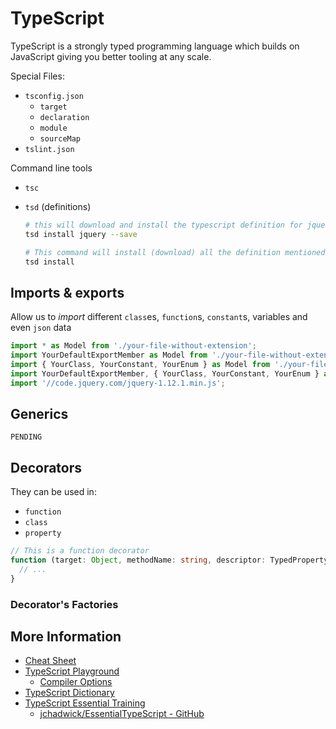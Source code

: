 # TypeScript

TypeScript is a strongly typed programming language which builds on JavaScript giving you better tooling at any scale.

Special Files:

- `tsconfig.json`
  - `target`
  - `declaration`
  - `module`
  - `sourceMap`
- `tslint.json`

Command line tools

- `tsc`
- `tsd` (definitions)

  ```sh
  # this will download and install the typescript definition for jquery and reference it in the tsd.json
  tsd install jquery --save

  # This command will install (download) all the definition mentioned in the tsd.json
  tsd install
  ```

## Imports & exports

Allow us to _import_ different `class`es, `function`s, `constant`s, variables and even `json` data

```ts
import * as Model from './your-file-without-extension';
import YourDefaultExportMember as Model from './your-file-without-extension';
import { YourClass, YourConstant, YourEnum } as Model from './your-file-without-extension';
import YourDefaultExportMember, { YourClass, YourConstant, YourEnum } as Model from './your-file-without-extension';
import '//code.jquery.com/jquery-1.12.1.min.js';
```

## Generics

`PENDING`

## Decorators

They can be used in:

- `function`
- `class`
- `property`

```ts
// This is a function decorator
function (target: Object, methodName: string, descriptor: TypedPropertyDescriptor<Function>) {
  // ...
}
```

### Decorator's Factories

## More Information

- [Cheat Sheet](https://www.sitepen.com/blog/typescript-cheat-sheet)
- [TypeScript Playground](https://www.typescriptlang.org/play)
  - [Compiler Options](https://www.typescriptlang.org/docs/handbook/compiler-options.html)
- [TypeScript Dictionary](https://www.carlrippon.com/typescript-dictionary/)
- [TypeScript Essential Training](https://www.linkedin.com/learning/typescript-essential-training)
  - [jchadwick/EssentialTypeScript - GitHub](https://github.com/jchadwick/EssentialTypeScript)
